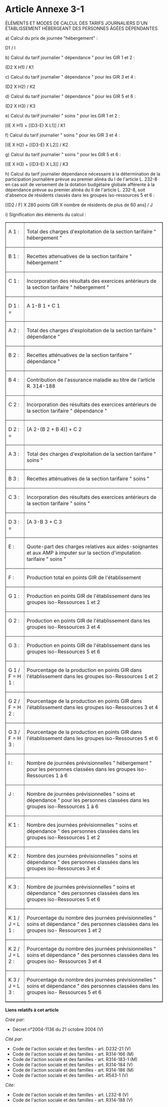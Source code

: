 # Article Annexe 3-1

ÉLÉMENTS ET MODES DE CALCUL DES TARIFS JOURNALIERS D'UN ÉTABLISSEMENT HÉBERGEANT DES PERSONNES ÂGÉES DÉPENDANTES 

a) Calcul du prix de journée "hébergement" : 

D1 / I 

b) Calcul du tarif journalier " dépendance " pour les GIR 1 et 2 : 

(D2 X H1) / K1 

c) Calcul du tarif journalier " dépendance " pour les GIR 3 et 4 : 

(D2 X H2) / K2 

d) Calcul du tarif journalier " dépendance " pour les GIR 5 et 6 : 

(D2 X H3) / K3 

e) Calcul du tarif journalier " soins " pour les GIR 1 et 2 : 

[(E X H1) + [(D3-E) X L1]] / K1 

f) Calcul du tarif journalier " soins " pour les GIR 3 et 4 : 

[(E X H2) + [(D3-E) X L2]] / K2 

g) Calcul du tarif journalier " soins " pour les GIR 5 et 6 : 

[(E X H3) + [(D3-E) X L3]] / K3 

h) Calcul du tarif journalier dépendance nécessaire à la détermination de la participation journalière prévue au premier
alinéa du I de l'article L. 232-8 en cas soit de versement de la dotation budgétaire globale afférente à la dépendance prévue
au premier alinéa du II de l'article L. 232-8, soit d'absence de résidents classés dans les groupes iso-ressources 5 et 6 : 

[(D2 / F) X 280 points GIR X nombre de résidents de plus de 60 ans] / J 

i) Signification des éléments du calcul : 

<table border="1" cellspacing="1" cellpadding="0">
  <tbody>
    <tr>
      <td valign="top">

A 1 : 

</td>
      <td valign="top">

Total des charges d'exploitation de la section tarifaire " hébergement " 

</td>
    </tr>
    <tr>
      <td valign="top">

B 1 : 

</td>
      <td valign="top">

Recettes attenuatives de la section tarifaire " hébergement " 

</td>
    </tr>
    <tr>
      <td valign="top">

C 1 : 

</td>
      <td valign="top">

Incorporation des résultats des exercices antérieurs de la section tarifaire " hébergement " 

</td>
    </tr>
    <tr>
      <td valign="top">

D 1 : = 

</td>
      <td valign="top">

A 1-B 1 + C 1 

</td>
    </tr>
    <tr>
      <td valign="top">

A 2 : 

</td>
      <td valign="top">

Total des charges d'exploitation de la section tarifaire " dépendance " 

</td>
    </tr>
    <tr>
      <td valign="top">

B 2 : 

</td>
      <td valign="top">

Recettes atténuatives de la section tarifaire " dépendance " 

</td>
    </tr>
    <tr>
      <td valign="top">

B 4 : 

</td>
      <td valign="top">

Contribution de l'assurance maladie au titre de l'article R. 314-188

</td>
    </tr>
    <tr>
      <td valign="top">

C 2 : 

</td>
      <td valign="top">

Incorporation des résultats des exercices antérieurs de la section tarifaire " dépendance " 

</td>
    </tr>
    <tr>
      <td valign="top">

D 2 : = 

</td>
      <td valign="top">

[A 2-(B 2 + B 4)] + C 2 

</td>
    </tr>
    <tr>
      <td valign="top">

A 3 : 

</td>
      <td valign="top">

Total des charges d'exploitation de la section tarifaire " soins " 

</td>
    </tr>
    <tr>
      <td valign="top">

B 3 : 

</td>
      <td valign="top">

Recettes atténuatives de la section tarifaire " soins " 

</td>
    </tr>
    <tr>
      <td valign="top">

C 3 : 

</td>
      <td valign="top">

Incorporation des résultats des exercices antérieurs de la section tarifaire " soins " 

</td>
    </tr>
    <tr>
      <td valign="top">

D 3 : = 

</td>
      <td valign="top">

[A 3-B 3 + C 3 

</td>
    </tr>
    <tr>
      <td valign="top">

E : 

</td>
      <td valign="top">

Quote-part des charges relatives aux aides-soignantes et aux AMP à imputer sur la section d'imputation tarifaire " soins " 

</td>
    </tr>
    <tr>
      <td valign="top">

F : 

</td>
      <td valign="top">

Production total en points GIR de l'établissement 

</td>
    </tr>
    <tr>
      <td valign="top">

G 1 : 

</td>
      <td valign="top">

Production en points GIR de l'établissement dans les groupes iso-Ressources 1 et 2 

</td>
    </tr>
    <tr>
      <td valign="top">

G 2 : 

</td>
      <td valign="top">

Production en points GIR de l'établissement dans les groupes iso-Ressources 3 et 4 

</td>
    </tr>
    <tr>
      <td valign="top">

G 3 : 

</td>
      <td valign="top">

Production en points GIR de l'établissement dans les groupes iso-Ressources 5 et 6 

</td>
    </tr>
    <tr>
      <td valign="top">

G 1 / F = H 1 : 

</td>
      <td valign="top">

Pourcentage de la production en points GIR dans l'établissement dans les groupes iso-Ressources 1 et 2 

</td>
    </tr>
    <tr>
      <td valign="top">

G 2 / F = H 2 : 

</td>
      <td valign="top">

Pourcentage de la production en points GIR dans l'établissement dans les groupes iso-Ressources 3 et 4 

</td>
    </tr>
    <tr>
      <td valign="top">

G 3 / F = H 3 : 

</td>
      <td valign="top">

Pourcentage de la production en points GIR dans l'établissement dans les groupes iso-Ressources 5 et 6 

</td>
    </tr>
    <tr>
      <td valign="top">

I : 

</td>
      <td valign="top">

Nombre de journées prévisionnelles " hébergement " pour les personnes classées dans les groupes iso-Ressources 1 à 6 

</td>
    </tr>
    <tr>
      <td valign="top">

J : 

</td>
      <td valign="top">

Nombre de journées prévisionnelles " soins et dépendance " pour les personnes classées dans les groupes iso-Ressources 1 à 6 

</td>
    </tr>
    <tr>
      <td valign="top">

K 1 : 

</td>
      <td valign="top">

Nombre des journées prévisionnelles " soins et dépendance " des personnes classées dans les groupes iso-Ressources 1 et 2 

</td>
    </tr>
    <tr>
      <td valign="top">

K 2 : 

</td>
      <td valign="top">

Nombre des journées prévisionnelles " soins et dépendance " des personnes classées dans les groupes iso-Ressources 3 et 4 

</td>
    </tr>
    <tr>
      <td valign="top">

K 3 : 

</td>
      <td valign="top">

Nombre de journées prévisionnelles " soins et dépendance " des personnes classées dans les groupes iso-Ressources 5 et 6 

</td>
    </tr>
    <tr>
      <td valign="top">

K 1 / J = L 1 : 

</td>
      <td valign="top">

Pourcentage du nombre des journées prévisionnelles " soins et dépendance " des personnes classées dans les groupes iso-
Ressources 1 et 2 

</td>
    </tr>
    <tr>
      <td valign="top">

K 2 / J = L 2 : 

</td>
      <td valign="top">

Pourcentage du nombre des journées prévisionnelles " soins et dépendance " des personnes classées dans les groupes iso-
Ressources 3 et 4 

</td>
    </tr>
    <tr>
      <td valign="top">

K 3 / J = L 3 : 

</td>
      <td valign="top">

Pourcentage du nombre des journées prévisionnelles " soins et dépendance " des personnes classées dans les groupes iso-
Ressources 5 et 6

</td>
    </tr>
  </tbody>
</table>

**Liens relatifs à cet article**

_Créé par_:

  - Décret n°2004-1136 du 21 octobre 2004 (V)

_Cité par_:

  - Code de l'action sociale et des familles - art. D232-21 (V)
  - Code de l'action sociale et des familles - art. R314-166 (M)
  - Code de l'action sociale et des familles - art. R314-183-1 (M)
  - Code de l'action sociale et des familles - art. R314-184 (V)
  - Code de l'action sociale et des familles - art. R314-186 (M)
  - Code de l'action sociale et des familles - art. R543-1 (V)

_Cite_:

  - Code de l'action sociale et des familles - art. L232-8 (V)
  - Code de l'action sociale et des familles - art. R314-188 (V)
